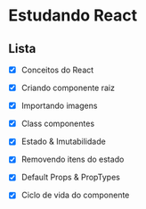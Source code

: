 # **Estudando React**
## **Lista**

- [x] Conceitos do React
- [x] Criando componente raiz
- [x] Importando imagens
- [x] Class componentes
- [x] Estado & Imutabilidade
- [x] Removendo itens do estado
- [x] Default Props & PropTypes
- [x] Ciclo de vida do componente


